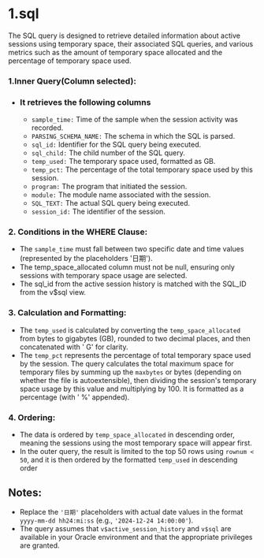 # 1.sql
The SQL query  is designed to retrieve detailed information about active sessions using temporary space, their associated SQL queries, and various metrics such as the amount of temporary space allocated and the percentage of temporary space used.

### 1.Inner Query(Column selected):
 - ### It retrieves the following columns
   - `sample_time:` Time of the sample when the session activity was recorded.
   - `PARSING_SCHEMA_NAME:` The schema in which the SQL is parsed.
   - `sql_id:` Identifier for the SQL query being executed.
   - `sql_child:` The child number of the SQL query.
   - `temp_used:` The temporary space used, formatted as GB.
   - `temp_pct:` The percentage of the total temporary space used by this session.
   - `program:` The program that initiated the session.
   - `module:` The module name associated with the session.
   - `SQL_TEXT:` The actual SQL query being executed.
   - `session_id:` The identifier of the session.
### 2. Conditions in the WHERE Clause:
 - The `sample_time` must fall between two specific date and time values (represented by the placeholders '日期').
 - The temp_space_allocated column must not be null, ensuring only sessions with temporary space usage are selected.
 - The sql_id from the active session history is matched with the SQL_ID from the v$sql view.
### 3. Calculation and Formatting:
 - The `temp_used` is calculated by converting the `temp_space_allocated` from bytes to gigabytes (GB), rounded to two decimal places, and then concatenated with ' G' for clarity.
 - The `temp_pct` represents the percentage of total temporary space used by the session. The query calculates the total maximum space for temporary files by summing up the `maxbytes` or bytes (depending on whether the file is autoextensible), then dividing the session's temporary space usage by this value and multiplying by 100. It is formatted as a percentage (with ' %' appended).
### 4. Ordering:
 - The data is ordered by `temp_space_allocated` in descending order, meaning the sessions using the most temporary space will appear first.
 - In the outer query, the result is limited to the top 50 rows using `rownum < 50`, and it is then ordered by the formatted `temp_used` in descending order

## Notes:
 - Replace the `'日期'` placeholders with actual date values in the format `yyyy-mm-dd hh24:mi:ss` (e.g., `'2024-12-24 14:00:00'`).
 - The query assumes that `v$active_session_history` and `v$sql` are available in your Oracle environment and that the appropriate privileges are granted.